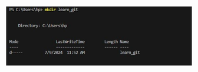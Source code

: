 ![createfolder](https://github.com/paul-ace474/learn_git/blob/main/Create%20folder%20img.JPG?raw=true)
